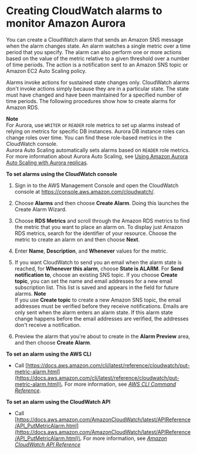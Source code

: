 # Creating CloudWatch alarms to monitor Amazon Aurora<a name="creating_alarms"></a>

You can create a CloudWatch alarm that sends an Amazon SNS message when the alarm changes state\. An alarm watches a single metric over a time period that you specify\. The alarm can also perform one or more actions based on the value of the metric relative to a given threshold over a number of time periods\. The action is a notification sent to an Amazon SNS topic or Amazon EC2 Auto Scaling policy\.

Alarms invoke actions for sustained state changes only\. CloudWatch alarms don't invoke actions simply because they are in a particular state\. The state must have changed and have been maintained for a specified number of time periods\. The following procedures show how to create alarms for Amazon RDS\.

**Note**  
For Aurora, use `WRITER` or `READER` role metrics to set up alarms instead of relying on metrics for specific DB instances\. Aurora DB instance roles can change roles over time\. You can find these role\-based metrics in the CloudWatch console\.  
Aurora Auto Scaling automatically sets alarms based on `READER` role metrics\. For more information about Aurora Auto Scaling, see [Using Amazon Aurora Auto Scaling with Aurora replicas](Aurora.Integrating.AutoScaling.md)\. 

**To set alarms using the CloudWatch console**

1. Sign in to the AWS Management Console and open the CloudWatch console at [https://console\.aws\.amazon\.com/cloudwatch/](https://console.aws.amazon.com/cloudwatch/)\.

1. Choose **Alarms** and then choose **Create Alarm**\. Doing this launches the Create Alarm Wizard\. 

1. Choose **RDS Metrics** and scroll through the Amazon RDS metrics to find the metric that you want to place an alarm on\. To display just Amazon RDS metrics, search for the identifier of your resource\. Choose the metric to create an alarm on and then choose **Next**\.

1. Enter **Name**, **Description**, and **Whenever** values for the metric\. 

1. If you want CloudWatch to send you an email when the alarm state is reached, for **Whenever this alarm**, choose **State is ALARM**\. For **Send notification to**, choose an existing SNS topic\. If you choose **Create topic**, you can set the name and email addresses for a new email subscription list\. This list is saved and appears in the field for future alarms\. 
**Note**  
If you use **Create topic** to create a new Amazon SNS topic, the email addresses must be verified before they receive notifications\. Emails are only sent when the alarm enters an alarm state\. If this alarm state change happens before the email addresses are verified, the addresses don't receive a notification\.

1. Preview the alarm that you're about to create in the **Alarm Preview** area, and then choose **Create Alarm**\. 

**To set an alarm using the AWS CLI**
+ Call [https://docs.aws.amazon.com/cli/latest/reference/cloudwatch/put-metric-alarm.html](https://docs.aws.amazon.com/cli/latest/reference/cloudwatch/put-metric-alarm.html)\. For more information, see *[AWS CLI Command Reference](https://docs.aws.amazon.com/cli/latest/reference/)*\.

**To set an alarm using the CloudWatch API**
+ Call [https://docs.aws.amazon.com/AmazonCloudWatch/latest/APIReference/API_PutMetricAlarm.html](https://docs.aws.amazon.com/AmazonCloudWatch/latest/APIReference/API_PutMetricAlarm.html)\. For more information, see *[Amazon CloudWatch API Reference](https://docs.aws.amazon.com/AmazonCloudWatch/latest/APIReference/)* 